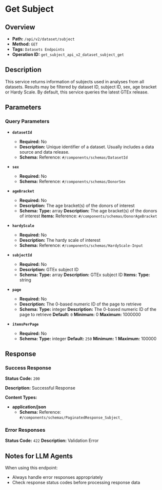 # Get Subject

## Overview
- **Path:** `/api/v2/dataset/subject`
- **Method:** `GET`
- **Tags:** `Datasets Endpoints`
- **Operation ID:** `get_subject_api_v2_dataset_subject_get`

## Description
This service returns information of subjects used in analyses from all datasets.
Results may be filtered by dataset ID, subject ID, sex, age bracket or Hardy Scale.
By default, this service queries the latest GTEx release.

## Parameters

### Query Parameters

- **`datasetId`**
  - **Required:** No
  - **Description:** Unique identifier of a dataset. Usually includes a data source and data release.
  - **Schema:** Reference: `#/components/schemas/DatasetId`

- **`sex`**
  - **Required:** No
  - **Schema:** Reference: `#/components/schemas/DonorSex`

- **`ageBracket`**
  - **Required:** No
  - **Description:** The age bracket(s) of the donors of interest
  - **Schema:** **Type:** array
**Description:** The age bracket(s) of the donors of interest
**Items:** Reference: `#/components/schemas/DonorAgeBracket`

- **`hardyScale`**
  - **Required:** No
  - **Description:** The hardy scale of interest
  - **Schema:** Reference: `#/components/schemas/HardyScale-Input`

- **`subjectId`**
  - **Required:** No
  - **Description:** GTEx subject ID
  - **Schema:** **Type:** array
**Description:** GTEx subject ID
**Items:** **Type:** string

- **`page`**
  - **Required:** No
  - **Description:** The 0-based numeric ID of the page to retrieve
  - **Schema:** **Type:** integer
**Description:** The 0-based numeric ID of the page to retrieve
**Default:** `0`
**Minimum:** 0
**Maximum:** 1000000

- **`itemsPerPage`**
  - **Required:** No
  - **Schema:** **Type:** integer
**Default:** `250`
**Minimum:** 1
**Maximum:** 100000

## Response

### Success Response
**Status Code:** `200`

**Description:** Successful Response

**Content Types:**
- **application/json**
  - **Schema:** Reference: `#/components/schemas/PaginatedResponse_Subject_`

### Error Responses

**Status Code:** `422`
**Description:** Validation Error

## Notes for LLM Agents

When using this endpoint:
- Always handle error responses appropriately
- Check response status codes before processing response data